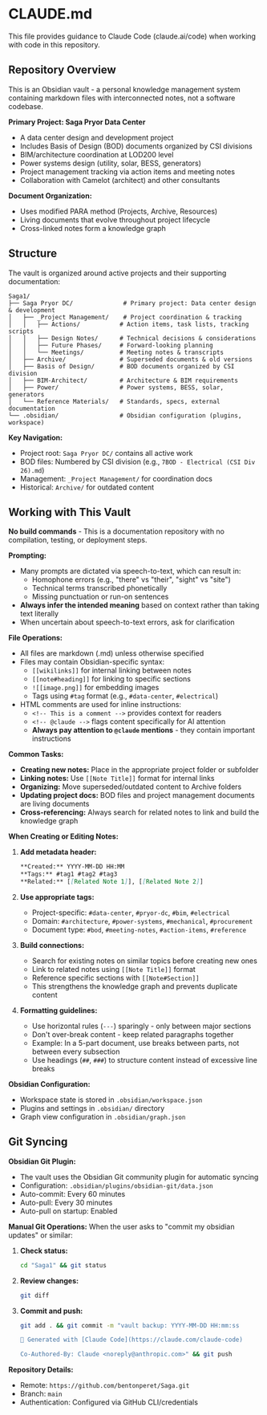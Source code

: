 # CLAUDE.md

This file provides guidance to Claude Code (claude.ai/code) when working with code in this repository.

## Repository Overview

This is an Obsidian vault - a personal knowledge management system containing markdown files with interconnected notes, not a software codebase.

**Primary Project: Saga Pryor Data Center**
- A data center design and development project
- Includes Basis of Design (BOD) documents organized by CSI divisions
- BIM/architecture coordination at LOD200 level
- Power systems design (utility, solar, BESS, generators)
- Project management tracking via action items and meeting notes
- Collaboration with Camelot (architect) and other consultants

**Document Organization:**
- Uses modified PARA method (Projects, Archive, Resources)
- Living documents that evolve throughout project lifecycle
- Cross-linked notes form a knowledge graph

## Structure

The vault is organized around active projects and their supporting documentation:

```
Saga1/
├── Saga Pryor DC/              # Primary project: Data center design & development
│   ├── _Project Management/    # Project coordination & tracking
│   │   ├── Actions/           # Action items, task lists, tracking scripts
│   │   ├── Design Notes/      # Technical decisions & considerations
│   │   ├── Future Phases/     # Forward-looking planning
│   │   └── Meetings/          # Meeting notes & transcripts
│   ├── Archive/               # Superseded documents & old versions
│   ├── Basis of Design/       # BOD documents organized by CSI division
│   ├── BIM-Architect/         # Architecture & BIM requirements
│   ├── Power/                 # Power systems, BESS, solar, generators
│   └── Reference Materials/   # Standards, specs, external documentation
└── .obsidian/                 # Obsidian configuration (plugins, workspace)
```

**Key Navigation:**
- Project root: `Saga Pryor DC/` contains all active work
- BOD files: Numbered by CSI division (e.g., `7BOD - Electrical (CSI Div 26).md`)
- Management: `_Project Management/` for coordination docs
- Historical: `Archive/` for outdated content

## Working with This Vault

**No build commands** - This is a documentation repository with no compilation, testing, or deployment steps.

**Prompting:**
- Many prompts are dictated via speech-to-text, which can result in:
  - Homophone errors (e.g., "there" vs "their", "sight" vs "site")
  - Technical terms transcribed phonetically
  - Missing punctuation or run-on sentences
- **Always infer the intended meaning** based on context rather than taking text literally
- When uncertain about speech-to-text errors, ask for clarification

**File Operations:**
- All files are markdown (.md) unless otherwise specified
- Files may contain Obsidian-specific syntax:
  - `[[wikilinks]]` for internal linking between notes
  - `[[note#heading]]` for linking to specific sections
  - `![[image.png]]` for embedding images
  - Tags using `#tag` format (e.g., `#data-center`, `#electrical`)
- HTML comments are used for inline instructions:
  - `<!-- This is a comment -->` provides context for readers
  - `<!-- @claude -->` flags content specifically for AI attention
  - **Always pay attention to `@claude` mentions** - they contain important instructions

**Common Tasks:**
- **Creating new notes:** Place in the appropriate project folder or subfolder
- **Linking notes:** Use `[[Note Title]]` format for internal links
- **Organizing:** Move superseded/outdated content to Archive folders
- **Updating project docs:** BOD files and project management documents are living documents
- **Cross-referencing:** Always search for related notes to link and build the knowledge graph

**When Creating or Editing Notes:**

1. **Add metadata header:**
   ```markdown
   **Created:** YYYY-MM-DD HH:MM
   **Tags:** #tag1 #tag2 #tag3
   **Related:** [[Related Note 1]], [[Related Note 2]]
   ```

2. **Use appropriate tags:**
   - Project-specific: `#data-center`, `#pryor-dc`, `#bim`, `#electrical`
   - Domain: `#architecture`, `#power-systems`, `#mechanical`, `#procurement`
   - Document type: `#bod`, `#meeting-notes`, `#action-items`, `#reference`

3. **Build connections:**
   - Search for existing notes on similar topics before creating new ones
   - Link to related notes using `[[Note Title]]` format
   - Reference specific sections with `[[Note#Section]]`
   - This strengthens the knowledge graph and prevents duplicate content

4. **Formatting guidelines:**
   - Use horizontal rules (`---`) sparingly - only between major sections
   - Don't over-break content - keep related paragraphs together
   - Example: In a 5-part document, use breaks between parts, not between every subsection
   - Use headings (`##`, `###`) to structure content instead of excessive line breaks

**Obsidian Configuration:**
- Workspace state is stored in `.obsidian/workspace.json`
- Plugins and settings in `.obsidian/` directory
- Graph view configuration in `.obsidian/graph.json`

## Git Syncing

**Obsidian Git Plugin:**
- The vault uses the Obsidian Git community plugin for automatic syncing
- Configuration: `.obsidian/plugins/obsidian-git/data.json`
- Auto-commit: Every 60 minutes
- Auto-pull: Every 30 minutes
- Auto-pull on startup: Enabled

**Manual Git Operations:**
When the user asks to "commit my obsidian updates" or similar:

1. **Check status:**
   ```bash
   cd "Saga1" && git status
   ```

2. **Review changes:**
   ```bash
   git diff
   ```

3. **Commit and push:**
   ```bash
   git add . && git commit -m "vault backup: YYYY-MM-DD HH:mm:ss

   🤖 Generated with [Claude Code](https://claude.com/claude-code)

   Co-Authored-By: Claude <noreply@anthropic.com>" && git push
   ```

**Repository Details:**
- Remote: `https://github.com/bentonperet/Saga.git`
- Branch: `main`
- Authentication: Configured via GitHub CLI/credentials
